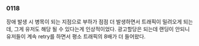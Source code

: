 
### 0118
장애 발생 시 병목이 되는 지점으로 부하가 점점 더 발생하면서 트래픽이 밀려오게 되는데, 그게 유저도 해당 될 수 있다는게 인상적이었다. 광고할당은 되는데 랜딩이 안되니 유저들이 계속 retry를 하면서 평소 트래픽의 8배가 더 들어왔다.

